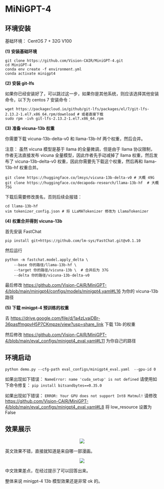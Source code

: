 # MiNiGPT-4

## 环境安装
基础环境： CentOS 7 + 32G V100 

**(1) 安装基础环境**

```shell
git clone https://github.com/Vision-CAIR/MiniGPT-4.git
cd MiniGPT-4
conda env create -f environment.yml
conda activate minigpt4
```

**(2) 安装 git-lfs**

如果你已经安装好了，可以跳过这一步，如果你是其他系统，则应该选择其他安装命令，以下为 centos 7 安装命令：

```shell
wget https://packagecloud.io/github/git-lfs/packages/el/7/git-lfs-2.13.2-1.el7.x86_64.rpm/download # 或者直接下载
sudo rpm -ivh git-lfs-2.13.2-1.el7.x86_64.rpm
```

**(3) 准备 vicuna-13b 权重**

你需要下载 vicuna-13b-delta-v0 和 llama-13b-hf 两个权重，然后合并。

注意： 虽然 vicuna 模型是基于 llama 的全量微调，但是由于 llama 协议限制，作者无法直接发布 vicuna 全量模型，因此作者先手动减掉了 llama 权重，然后发布了 vicuna-13b-delta-v0 权重，因此你需要先下载这个权重，然后再和 llama-13b-hf 权重合并。

```shell
git clone https://huggingface.co/lmsys/vicuna-13b-delta-v0 # 大概 49G
git clone https://huggingface.co/decapoda-research/llama-13b-hf  # 大概 75G
```

下载后需要修改类名，否则后续会报错：

```shell
cd llama-13b-hf
vim tokenizer_config.json # 将 LLaMATokenizer 修改为 LlamaTokenizer
```

**(4) 权重合并得到 vicuna-13b**

首先安装 FastChat

```shell
pip install git+https://github.com/lm-sys/FastChat.git@v0.1.10
```

然后运行

```shell
python -m fastchat.model.apply_delta \
    --base 你的路径/llama-13b-hf \
    --target 你的路径/vicuna-13b \  # 合并后为 37G
    --delta 你的路径/vicuna-13b-delta-v0 
```

最后修改 https://github.com/Vision-CAIR/MiniGPT-4/blob/main/minigpt4/configs/models/minigpt4.yaml#L16 为你的 vicuna-13b 路径

**(5) 下载 minigpt-4 预训练的权重**

去 https://drive.google.com/file/d/1a4zLvaiDBr-36pasffmgpvH5P7CKmpze/view?usp=share_link 下载 13b 的权重

然后修改 https://github.com/Vision-CAIR/MiniGPT-4/blob/main/eval_configs/minigpt4_eval.yaml#L11 为你自己的路径

## 环境启动

```shell
python demo.py --cfg-path eval_configs/minigpt4_eval.yaml  --gpu-id 0
```

如果出现如下错误： `NameError: name 'cuda_setup' is not defined`
请使用如下命令修复：  `pip install bitsandbytes==0.35.0`

如果出现如下错误： `ERROR: Your GPU does not support Int8 Matmul!`
请修改 https://github.com/Vision-CAIR/MiniGPT-4/blob/main/eval_configs/minigpt4_eval.yaml#L8 将 low_resource 设置为 False

## 效果展示

<div align=center>
<img src="https://github.com/Vision-CAIR/MiniGPT-4/assets/17425982/4408fe44-4293-497e-a30e-96e4b45b337f"/>
</div>

英文效果不错，直接就知道是来自哪一部漫画。

<div align=center>
<img src="https://github.com/Vision-CAIR/MiniGPT-4/assets/17425982/b00cf85d-e327-45f8-a80d-30b71de7f564"/>
</div>

中文效果差点，在经过提示了可以回答出来。

整体来说 minigpt-4 13b 模型效果还是非常 ok 的。

